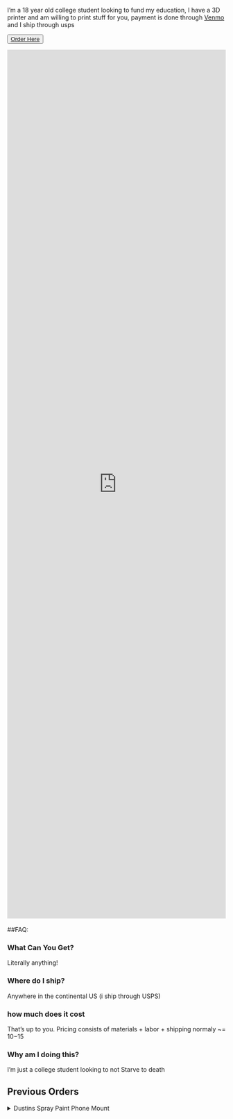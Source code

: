 I’m a 18 year old college student looking to fund my education, I have a 3D printer and am willing to print stuff for you, payment is done through <a href="https://www.venmo.com/u/Evan-J-Barclay">Venmo</a> and I ship through usps

<button><a href="https://forms.gle/eEWjGUsopVvQxeCq8">Order Here</a></button>

<iframe src="https://docs.google.com/forms/d/e/1FAIpQLSfDquPpvKuVUtfdUuNoEJkTShx1LqEno2CwIB1R0o46PM_SCQ/viewform?embedded=true" width="100%" height="2000" frameborder="0" marginheight="0" scrolling="no" marginwidth="0">Loading…</iframe>


##FAQ:

### What Can You Get?
Literally anything!

### Where do I ship?
Anywhere in the continental US (i ship through USPS)

### how much does it cost
That’s up to you. Pricing consists of materials + labor + shipping normaly ~= $10-$15

### Why am I doing this?
I’m just a college student looking to not Starve to death

## Previous Orders
<details>
  <summary>Dustins Spray Paint Phone Mount</summary>
  <img src="assets/images/phone_mount1.jpg">
  <img src="assets/images/phone_mount2.jpg">
</details>
